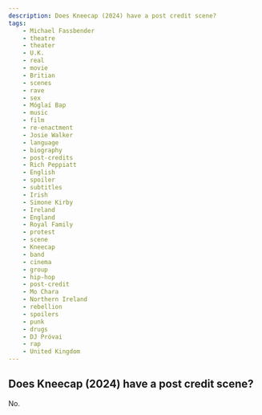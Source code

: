 ```yaml
---
description: Does Kneecap (2024) have a post credit scene?
tags: 
    - Michael Fassbender
    - theatre
    - theater
    - U.K.
    - real
    - movie
    - Britian
    - scenes
    - rave
    - sex
    - Móglaí Bap
    - music
    - film
    - re-enactment
    - Josie Walker
    - language
    - biography
    - post-credits
    - Rich Peppiatt
    - English
    - spoiler
    - subtitles
    - Irish
    - Simone Kirby
    - Ireland
    - England
    - Royal Family
    - protest
    - scene
    - Kneecap
    - band
    - cinema
    - group
    - hip-hop
    - post-credit
    - Mo Chara
    - Northern Ireland
    - rebellion
    - spoilers
    - punk
    - drugs
    - DJ Próvai
    - rap
    - United Kingdom
---
```


## Does Kneecap (2024) have a post credit scene?

No.
